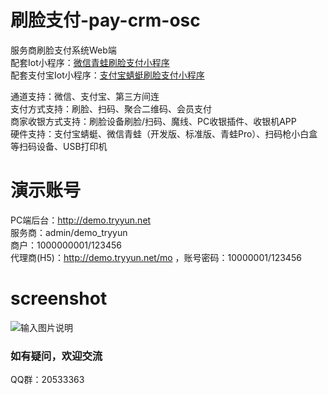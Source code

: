 # 刷脸支付-pay-crm-osc
服务商刷脸支付系统Web端  
配套Iot小程序：[微信青蛙刷脸支付小程序](https://gitee.com/maidoududuzai/wxfacepay-Iot-miniprogram)  
配套支付宝Iot小程序：[支付宝蜻蜓刷脸支付小程序](https://gitee.com/maidoududuzai/alipay-Iot-miniprogram)
 
通道支持：微信、支付宝、第三方间连  
支付方式支持：刷脸、扫码、聚合二维码、会员支付  
商家收银方式支持：刷脸设备刷脸/扫码、魔线、PC收银插件、收银机APP  
硬件支持：支付宝蜻蜓、微信青蛙（开发版、标准版、青蛙Pro）、扫码枪小白盒等扫码设备、USB打印机  

# 演示账号
PC端后台：http://demo.tryyun.net  
服务商：admin/demo_tryyun  
商户：1000000001/123456  
代理商(H5)：http://demo.tryyun.net/mo ，账号密码：10000001/123456

# screenshot
![输入图片说明](https://images.gitee.com/uploads/images/2020/0526/161704_0f636aaf_4857616.jpeg)

### 如有疑问，欢迎交流
QQ群：20533363
